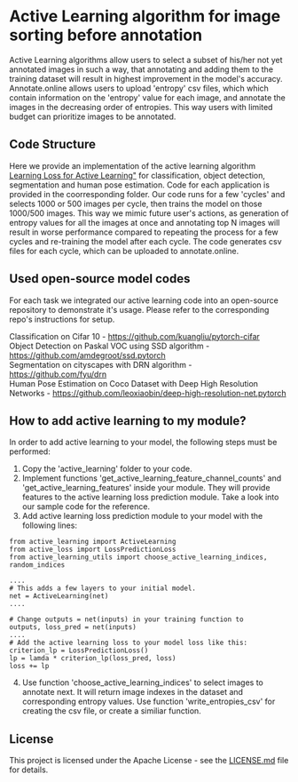 # Active Learning algorithm for image sorting before annotation

Active Learning algorithms allow users to select a subset of his/her not yet annotated images in such a way, that annotating and adding them to the training dataset will result in highest improvement in the model's accuracy. Annotate.online allows users to upload 'entropy' csv files, which which contain information on the 'entropy' value for each image, and annotate the images in the decreasing order of entropies. This way users with limited budget can prioritize images to be annotated.


## Code Structure

Here we provide an implementation of the active learning algorithm [Learning Loss for Active Learning"](https://arxiv.org/pdf/1905.03677.pdf) for classification, object detection, segmentation and human pose estimation. Code for each application is provided in the coorresponding folder. Our code runs for a few 'cycles' and selects 1000 or 500 images per cycle, then trains the model on those 1000/500 images. This way we mimic future user's actions, as generation of entropy values for all the images at once and annotating top N images will result in worse performance compared to repeating the process for a few cycles and re-training the model after each cycle. The code generates csv files for each cycle, which can be uploaded to annotate.online.

## Used open-source model codes

For each task we integrated our active learning code into an open-source repository to demonstrate it's usage. Please refer to the corresponding repo's instructions for setup.

Classification on Cifar 10 - https://github.com/kuangliu/pytorch-cifar  
Object Detection on Paskal VOC using SSD algorithm - https://github.com/amdegroot/ssd.pytorch  
Segmentation on cityscapes with DRN algorithm - https://github.com/fyu/drn  
Human Pose Estimation on Coco Dataset with Deep High Resolution Networks - https://github.com/leoxiaobin/deep-high-resolution-net.pytorch  

## How to add active learning to my module?

In order to add active learning to your model, the following steps must be performed:  

1. Copy the 'active_learning' folder to your code.  
2. Implement functions 'get_active_learning_feature_channel_counts' and 'get_active_learning_features' inside your module. They will provide features to the active learning loss prediction module. Take a look into our sample code for the reference.  
3. Add active learning loss prediction module to your model with the following lines:  
```
from active_learning import ActiveLearning
from active_loss import LossPredictionLoss
from active_learning_utils import choose_active_learning_indices, random_indices

....
# This adds a few layers to your initial model.
net = ActiveLearning(net)
....

# Change outputs = net(inputs) in your training function to
outputs, loss_pred = net(inputs)
....
# Add the active learning loss to your model loss like this:
criterion_lp = LossPredictionLoss()
lp = lamda * criterion_lp(loss_pred, loss)
loss += lp
```

4. Use function 'choose_active_learning_indices' to select images to annotate next. It will return image indexes in the dataset and corresponding entropy values. Use function 'write_entropies_csv' for creating the csv file, or create a similiar function.
 

## License

This project is licensed under the Apache License - see the [LICENSE.md](LICENSE.md) file for details.
